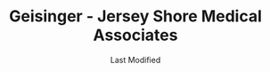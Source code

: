 ---
layout: location-page
date: Last Modified
description: "Local COVID-19 testing is available at Geisinger - Jersey Shore Medical Associates in Avis, Pennsylvania, USA."
permalink: "locations/pennsylvania/avis/geisinger-jersey-shore-medical-associates/"
tags:
  - locations
  - pennsylvania
title: Geisinger - Jersey Shore Medical Associates
uniqueName: geisinger-jersey-shore-medical-associates
state: Pennsylvania
stateAbbr: PA
hood: "Avis"
address: "104 E Central Ave"
city: "Avis"
zip: "17221"
zipsNearby: "16820 16611 16601 16602 16603 15521 16613 16629 15921 16616 15522 16823 16617 15530 16619 16827 15533 16620 16621 16685 15534 15924 16622 15722 15925 16623 15926 16828 16624 16625 16670 16682 15535 16627 16832 15927 16630 16699 15536 16631 15427 15928 16633 16634 16635 15930 16636 16637 15931 15737 15934 15537 15538 16639 15539 16835 16640 15541 16641 16644 16675 16647 16648 15935 15953 15936 16650 16651 16698 16652 16654 15545 15564 16655 16638 16657 15937 15901 15902 15904 15905 15906 15907 15909 15915 15945 16844 16851 15938 15940 16659 16660 16645 15550 16662 16853 16854 15942 16856 16663 15943 15553 16664 15554 16665 15468 16666 16677 16667 16668 16865 16669 16866 16868 15946 16870 16671 15948 16672 16673 16674 15773 15951 15952 16678 15559 15560 15955 16679 16680 16681 15956 16875 16683 16801 16802 16803 16804 16805 15548 15563 15958 16684 15959 16686 16877 16689 16691 16693 15962 15963 16694 16695 17301 17002 17210 17303 17211 17304 17502 17812 17843 17813 17004 17306 17375 17307 17006 17213 17214 17007 17009 17215 17001 17011 17012 17089 17013 17015 17310 17201 17202 17014 17311 17217 17018 17019 17219 17220 17020 17316 17021 17024 17318 17025 17319 17320 17221 17222 17224 17323 17324 17325 17327 17329 17027 17029 17225 17032 17331 17332 17333 17334 17335 17101 17102 17103 17104 17105 17106 17107 17108 17109 17110 17111 17112 17113 17120 17121 17122 17123 17124 17125 17126 17127 17128 17129 17130 17140 17177 17034 17035 17036 17228 17229 17037 17337 17040 17231 17043 17339 17044 17340 17045 17342 17047 17232 17049 17841 17223 17233 17343 17344 17051 17345 17052 17235 17053 17054 17050 17055 17236 17056 17057 17058 17059 17060 17061 17062 17063 17237 17065 17066 17347 17212 17238 17239 17068 17069 17240 17070 17071 17072 17350 17074 17075 17241 17076 17243 17244 17353 17081 17246 17082 17247 17084 17086 17249 17358 17250 17251 17252 17253 17254 17360 17255 17256 17090 17257 17260 17261 17354 17362 17262 17263 17093 17364 17094 17264 17265 17983 17266 17267 17268 17365 17271 17099 17315 17401 17402 17403 17404 17405 17406 17407 17408 17415 17370 17371 17372 17272 25411 26817 25413 25440 26711 25414 25419 25420 25421 25422 26722 25423 25410 25425 25427 25428 25430 25401 25402 25403 25404 25405 25432 25431 25434 25437 25438 26753 25441 25442 25443 25444 26763 25446 26767 20842 20758 21710 21711 21713 21714 21715 21716 21758 21717 21718 21719 21720 21721 21722 21524 21501 21502 21503 21504 21505 21528 21529 21727 21733 21530 21701 21702 21703 21704 21705 21709 21734 21740 21741 21742 21746 21747 21748 21749 21074 21750 21755 21756 21757 21759 21762 21766 21088 21102 21767 21769 21770 21771 21545 21773 21754 21774 21775 21776 21555 21777 21778 21779 21780 21781 21782 21783 21560 21787 21788 21790 21791 21792 21793 21157 21158 21795 21798 22622 22624 22625 22637 20180 22656 20197 17008 17091 17270 17326 25429" 
mapUrl: "http://maps.apple.com/?q=Geisinger+-+Jersey+Shore+Medical+Associates&address=104+E+Central+Ave,Avis,Pennsylvania,17221"
locationType: Please contact for drive-thru/walk-in availability.
phone: "570-753-8620"
website: "https://www.geisinger.org/health-and-wellness/wellness-articles/2020/03/26/17/20/covid-19-whos-at-risk-and-should-i-get-tested"
onlineBooking: undefined
closed: undefined
closedUpdate: April 20th, 2020
notes: "By appointment only. Requires doctor's referral. Requires phone screen."
days: M-Sat
hours: 8AM-2PM
ctaMessage: Learn more
ctaUrl: "https://www.geisinger.org/health-and-wellness/wellness-articles/2020/03/26/17/20/covid-19-whos-at-risk-and-should-i-get-tested"
---